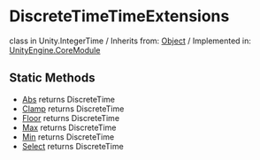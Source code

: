 # DiscreteTimeTimeExtensions
class in Unity.IntegerTime
 / Inherits from: <a href="https://docs.unity3d.com/6000.0/Documentation/ScriptReference/Object.html">Object</a> / Implemented in: <a href="https://docs.unity3d.com/6000.0/Documentation/ScriptReference/UnityEngine.CoreModule.html">UnityEngine.CoreModule</a>

## Static Methods
- <a href="https://docs.unity3d.com/6000.0/Documentation/ScriptReference/DiscreteTimeTimeExtensions.Abs.html">Abs</a> returns DiscreteTime
- <a href="https://docs.unity3d.com/6000.0/Documentation/ScriptReference/DiscreteTimeTimeExtensions.Clamp.html">Clamp</a> returns DiscreteTime
- <a href="https://docs.unity3d.com/6000.0/Documentation/ScriptReference/DiscreteTimeTimeExtensions.Floor.html">Floor</a> returns DiscreteTime
- <a href="https://docs.unity3d.com/6000.0/Documentation/ScriptReference/DiscreteTimeTimeExtensions.Max.html">Max</a> returns DiscreteTime
- <a href="https://docs.unity3d.com/6000.0/Documentation/ScriptReference/DiscreteTimeTimeExtensions.Min.html">Min</a> returns DiscreteTime
- <a href="https://docs.unity3d.com/6000.0/Documentation/ScriptReference/DiscreteTimeTimeExtensions.Select.html">Select</a> returns DiscreteTime
